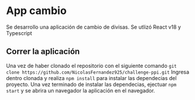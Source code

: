 # App cambio

Se desarrollo una aplicación de cambio de divisas. Se utlizó React v18 y Typescript

## Correr la aplicación

Una vez de haber clonado el repositorio con el siguiente comando `git clone https://github.com/NicolasFernandez925/challenge-ppi.git`
Ingresa dentro clonada y realiza `npm install` para instalar las dependecias del proyecto.
Una vez terminado de instalar las dependecias, ejectuar `npm start` y se abrira un navegador la aplicación en el navegador.
